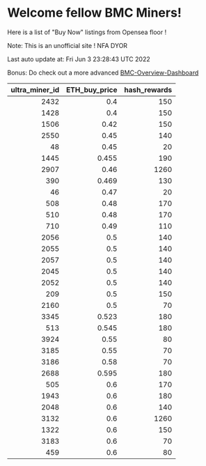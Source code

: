 # Welcome fellow BMC Miners!
Here is a list of "Buy Now" listings from Opensea floor !

Note: This is an unofficial site ! NFA DYOR

Last auto update at: Fri Jun  3 23:28:43 UTC 2022

Bonus: Do check out a more advanced [BMC-Overview-Dashboard](https://dune.com/defifunk/BMC-Overview-Dashboard)


|   ultra_miner_id |   ETH_buy_price |   hash_rewards |
|-----------------:|----------------:|---------------:|
|             2432 |           0.4   |            150 |
|             1428 |           0.4   |            150 |
|             1506 |           0.42  |            150 |
|             2550 |           0.45  |            140 |
|               48 |           0.45  |             20 |
|             1445 |           0.455 |            190 |
|             2907 |           0.46  |           1260 |
|              390 |           0.469 |            130 |
|               46 |           0.47  |             20 |
|              508 |           0.48  |            170 |
|              510 |           0.48  |            170 |
|              710 |           0.49  |            110 |
|             2056 |           0.5   |            140 |
|             2055 |           0.5   |            140 |
|             2057 |           0.5   |            140 |
|             2045 |           0.5   |            140 |
|             2052 |           0.5   |            140 |
|              209 |           0.5   |            150 |
|             2160 |           0.5   |             70 |
|             3345 |           0.523 |            180 |
|              513 |           0.545 |            180 |
|             3924 |           0.55  |             80 |
|             3185 |           0.55  |             70 |
|             3186 |           0.58  |             70 |
|             2688 |           0.595 |            180 |
|              505 |           0.6   |            170 |
|             1943 |           0.6   |            180 |
|             2048 |           0.6   |            140 |
|             3132 |           0.6   |           1260 |
|             1322 |           0.6   |            150 |
|             3183 |           0.6   |             70 |
|              459 |           0.6   |             80 |